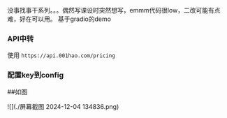 没事找事干系列。。。偶然写课设时突然想写，emmm代码很low，二改可能有点难，好在可以用。
基于gradio的demo
### API中转
使用 `https://api.001hao.com/pricing`
### 配置key到config

##如图

![](./屏幕截图 2024-12-04 134836.png)
